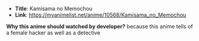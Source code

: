 <!--
  Hi there! Thank you for sumbiting a PR!
  Before you make PR, please fill this form
-->

- **Title**: Kamisama no Memochou <!-- Write anime's title here -->
- **Link**: https://myanimelist.net/anime/10568/Kamisama_no_Memochou<!-- Write MyAnimeList's link here -->

**Why this anime should watched by developer?**
because this anime tells of a female hacker as well as a detective
<!-- write your answer -->
<!-- for example: Some of characher of this anime are programmer/hacker -->
